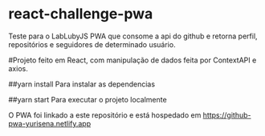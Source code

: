 # react-challenge-pwa
Teste para o LabLubyJS
PWA que consome a api do github e retorna perfil, repositórios e seguidores de determinado usuário.

#Projeto feito em React, com manipulação de dados feita por ContextAPI e axios.

##yarn install
Para instalar as dependencias

##yarn start
Para executar o projeto localmente

O PWA foi linkado a este repositório e está hospedado em https://github-pwa-yurisena.netlify.app
